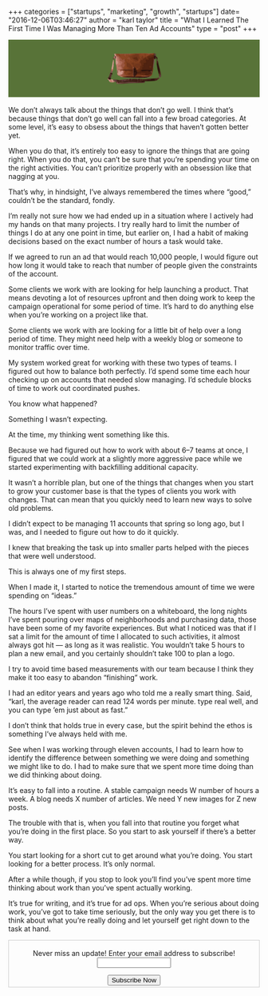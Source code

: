 +++
categories = ["startups", "marketing", "growth", "startups"]
date= "2016-12-06T03:46:27"
author = "karl taylor"
title = "What I Learned The First Time I Was Managing More Than Ten Ad Accounts"
type = "post"
+++

  ![](https://raw.githubusercontent.com/karljtaylor/kjt/blog/content/assets/73bb1-1thhwsgyfm7vketze8eezjw.png)  


 We don’t always talk about the things that don’t go well. I think that’s because things that don’t go well can fall into a few broad categories. At some level, it’s easy to obsess about the things that haven’t gotten better yet.

 When you do that, it’s entirely too easy to ignore the things that are going right. When you do that, you can’t be sure that you’re spending your time on the right activities. You can’t prioritize properly with an obsession like that nagging at you.

 That’s why, in hindsight, I’ve always remembered the times where “good,” couldn’t be the standard, fondly.

 I’m really not sure how we had ended up in a situation where I actively had my hands on that many projects. I try really hard to limit the number of things I do at any one point in time, but earlier on, I had a habit of making decisions based on the exact number of hours a task would take.

 If we agreed to run an ad that would reach 10,000 people, I would figure out how long it would take to reach that number of people given the constraints of the account.

 Some clients we work with are looking for help launching a product. That means devoting a lot of resources upfront and then doing work to keep the campaign operational for some period of time. It’s hard to do anything else when you’re working on a project like that.

 Some clients we work with are looking for a little bit of help over a long period of time. They might need help with a weekly blog or someone to monitor traffic over time.

 My system worked great for working with these two types of teams. I figured out how to balance both perfectly. I’d spend some time each hour checking up on accounts that needed slow managing. I’d schedule blocks of time to work out coordinated pushes.

 You know what happened?

 Something I wasn’t expecting.

  At the time, my thinking went something like this.

 Because we had figured out how to work with about 6–7 teams at once, I figured that we could work at a slightly more aggressive pace while we started experimenting with backfilling additional capacity.

 It wasn’t a horrible plan, but one of the things that changes when you start to grow your customer base is that the types of clients you work with changes. That can mean that you quickly need to learn new ways to solve old problems.

 I didn’t expect to be managing 11 accounts that spring so long ago, but I was, and I needed to figure out how to do it quickly.

 I knew that breaking the task up into smaller parts helped with the pieces that were well understood.

 This is always one of my first steps.

 When I made it, I started to notice the tremendous amount of time we were spending on “ideas.”

  The hours I’ve spent with user numbers on a whiteboard, the long nights I’ve spent pouring over maps of neighborhoods and purchasing data, those have been some of my favorite experiences. But what I noticed was that if I sat a limit for the amount of time I allocated to such activities, it almost always got hit — as long as it was realistic. You wouldn’t take 5 hours to plan a new email, and you certainly shouldn’t take 100 to plan a logo.

 I try to avoid time based measurements with our team because I think they make it too easy to abandon “finishing” work.

 I had an editor years and years ago who told me a really smart thing. Said, “karl, the average reader can read 124 words per minute. type real well, and you can type ’em just about as fast.”

 I don’t think that holds true in every case, but the spirit behind the ethos is something I’ve always held with me.

 See when I was working through eleven accounts, I had to learn how to identify the difference between something we were doing and something we might like to do. I had to make sure that we spent more time doing than we did thinking about doing.

 It’s easy to fall into a routine. A stable campaign needs W number of hours a week. A blog needs X number of articles. We need Y new images for Z new posts.

 The trouble with that is, when you fall into that routine you forget what you’re doing in the first place. So you start to ask yourself if there’s a better way.

 You start looking for a short cut to get around what you’re doing. You start looking for a better process. It’s only normal.

 After a while though, if you stop to look you’ll find you’ve spent more time thinking about work than you’ve spent actually working.

 It’s true for writing, and it’s true for ad ops. When you’re serious about doing work, you’ve got to take time seriously, but the only way you get there is to think about what you’re really doing and let yourself get right down to the task at hand.

 <form style="border:1px solid #ccc;padding:3px;text-align: center;" action="https://tinyletter.com/karljtaylor" method="post" target="popupwindow" onsubmit="window.open('https://tinyletter.com/karljtaylor', 'popupwindow', 'scrollbars=yes,width=800,height=600');return true" _lpchecked="1">
     <p style="
      display: flex;
      align-items: center;
      flex-direction: column;
  "><label for="tlemail">Never miss an update! Enter your email address to subscribe!</label>
       <input type="text" name="email" id="tlemail" style="
      width: 140px;
  "></p>
     <input type="hidden" value="1" name="embed"><input type="submit" value="Subscribe Now">
  </form>
